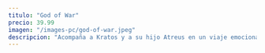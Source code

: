 ```yaml
---
titulo: "God of War"
precio: 39.99
imagen: "/images-pc/god-of-war.jpeg"
descripcion: "Acompaña a Kratos y a su hijo Atreus en un viaje emocional a través de la mitología nórdica....."
---
```

